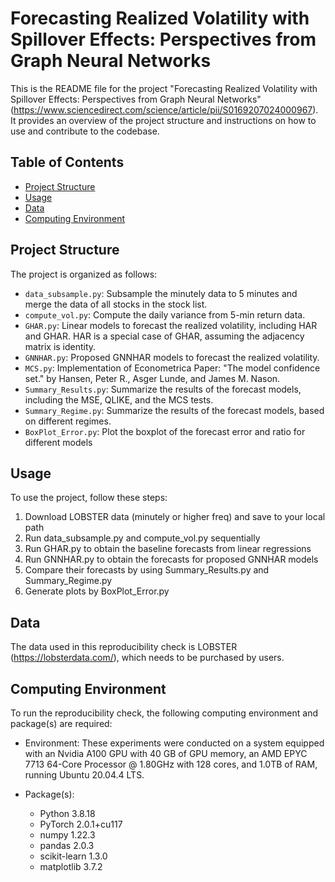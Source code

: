 # Forecasting Realized Volatility with Spillover Effects: Perspectives from Graph Neural Networks

This is the README file for the project "Forecasting Realized Volatility with Spillover Effects: Perspectives from Graph Neural Networks" (https://www.sciencedirect.com/science/article/pii/S0169207024000967). It provides an overview of the project structure and instructions on how to use and contribute to the codebase.

## Table of Contents

- [Project Structure](#project-structure)
- [Usage](#usage)
- [Data](#data)
- [Computing Environment](#computing-environment)

## Project Structure

The project is organized as follows:

- `data_subsample.py`: Subsample the minutely data to 5 minutes and merge the data of all stocks in the stock list.
- `compute_vol.py`: Compute the daily variance from 5-min return data.
- `GHAR.py`: Linear models to forecast the realized volatility, including HAR and GHAR. HAR is a special case of GHAR, assuming the adjacency matrix is identity.
- `GNNHAR.py`: Proposed GNNHAR models to forecast the realized volatility. 
- `MCS.py`: Implementation of Econometrica Paper: "The model confidence set." by Hansen, Peter R., Asger Lunde, and James M. Nason. 
- `Summary_Results.py`: Summarize the results of the forecast models, including the MSE, QLIKE, and the MCS tests.
- `Summary_Regime.py`: Summarize the results of the forecast models, based on different regimes.
- `BoxPlot_Error.py`: Plot the boxplot of the forecast error and ratio for different models

## Usage

To use the project, follow these steps:

1. Download LOBSTER data (minutely or higher freq) and save to your local path
2. Run data_subsample.py and compute_vol.py sequentially
3. Run GHAR.py to obtain the baseline forecasts from linear regressions
4. Run GNNHAR.py to obtain the forecasts for proposed GNNHAR models
5. Compare their forecasts by using Summary_Results.py and Summary_Regime.py
6. Generate plots by BoxPlot_Error.py


## Data
The data used in this reproducibility check is LOBSTER (https://lobsterdata.com/), which needs to be purchased by users.

## Computing Environment
To run the reproducibility check, the following computing environment and package(s) are required:
- Environment: These experiments were conducted on a system equipped with an Nvidia A100 GPU with 40 GB of GPU memory, an AMD EPYC 7713 64-Core Processor @ 1.80GHz with 128 cores, and 1.0TB of RAM, running Ubuntu 20.04.4 LTS. 

- Package(s): 
    - Python 3.8.18
    - PyTorch 2.0.1+cu117
    - numpy 1.22.3
    - pandas 2.0.3
    - scikit-learn 1.3.0
    - matplotlib 3.7.2
